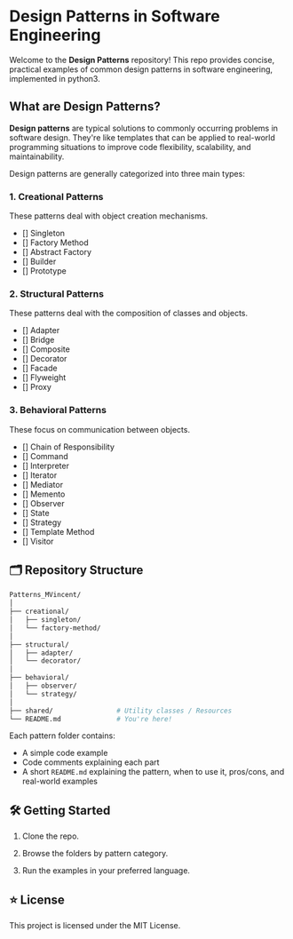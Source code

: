 # Design Patterns in Software Engineering

Welcome to the **Design Patterns** repository! This repo provides concise, practical examples of common design patterns in software engineering, implemented in python3. 

## What are Design Patterns?

**Design patterns** are typical solutions to commonly occurring problems in software design. They're like templates that can be applied to real-world programming situations to improve code flexibility, scalability, and maintainability.

Design patterns are generally categorized into three main types:

### 1. **Creational Patterns**

These patterns deal with object creation mechanisms.

* [] Singleton
* [] Factory Method
* [] Abstract Factory
* [] Builder
* [] Prototype

### 2. **Structural Patterns**

These patterns deal with the composition of classes and objects.

* [] Adapter
* [] Bridge
* [] Composite
* [] Decorator
* [] Facade
* [] Flyweight
* [] Proxy

### 3. **Behavioral Patterns**

These focus on communication between objects.

* [] Chain of Responsibility
* [] Command
* [] Interpreter
* [] Iterator
* [] Mediator
* [] Memento
* [] Observer
* [] State
* [] Strategy
* [] Template Method
* [] Visitor

## 🗂️ Repository Structure

```bash
Patterns_MVincent/
│
├── creational/
│   ├── singleton/
│   └── factory-method/
│
├── structural/
│   ├── adapter/
│   └── decorator/
│
├── behavioral/
│   ├── observer/
│   └── strategy/
│
├── shared/                # Utility classes / Resources
└── README.md              # You're here!
```

Each pattern folder contains:

* A simple code example
* Code comments explaining each part
* A short `README.md` explaining the pattern, when to use it, pros/cons, and real-world examples

## 🛠️ Getting Started

1. Clone the repo.

2. Browse the folders by pattern category.

3. Run the examples in your preferred language.

## ⭐️ License

This project is licensed under the MIT License.

